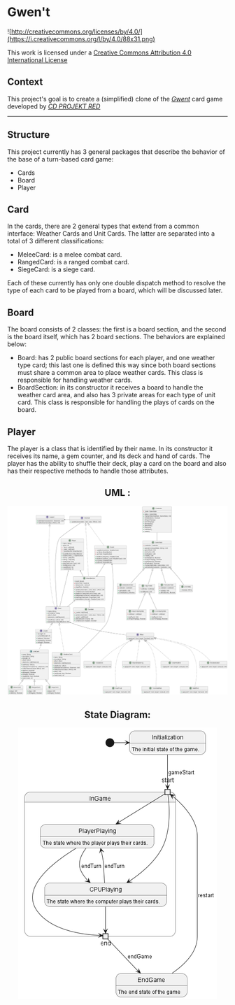 # Gwen't

![http://creativecommons.org/licenses/by/4.0/](https://i.creativecommons.org/l/by/4.0/88x31.png)

This work is licensed under a
[Creative Commons Attribution 4.0 International License](http://creativecommons.org/licenses/by/4.0/)

Context
-------

This project's goal is to create a (simplified) clone of the
[_Gwent_](https://www.playgwent.com/en) card game developed by [_CD PROJEKT RED_](https://cdprojektred.com/en/)

---

## Structure

This project currently has 3 general packages that describe the behavior of the base of a turn-based card game:

* Cards
* Board
* Player

## Card
In the cards, there are 2 general types that extend from a common interface: Weather Cards and Unit Cards. The latter are separated into a total of 3 different classifications:

* MeleeCard: is a melee combat card.
* RangedCard: is a ranged combat card.
* SiegeCard: is a siege card.

Each of these currently has only one double dispatch method to resolve the type of each card to be played from a board, which will be discussed later.

## Board

The board consists of 2 classes: the first is a board section, and the second is the board itself, which has 2 board sections. The behaviors are explained below:

* Board: has 2 public board sections for each player, and one weather type card; this last one is defined this way since both board sections must share a common area to place weather cards. This class is responsible for handling weather cards.
* BoardSection: in its constructor it receives a board to handle the weather card area, and also has 3 private areas for each type of unit card. This class is responsible for handling the plays of cards on the board.


## Player

The player is a class that is identified by their name. In its constructor it receives its name, a gem counter, and its deck and hand of cards. The player has the ability to shuffle their deck, play a card on the board and also has their respective methods to handle those attributes.

<div style="text-align: center;"> <h2> UML : </h2> 

![UML.png](src%2FUML.png)

</div>

<div style="text-align: center;"> <h2> State Diagram: </h2> 

![State.png](src%2FState.png)

</div>